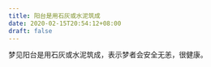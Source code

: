 ```yaml
---
title: 阳台是用石灰或水泥筑成
date: 2020-02-15T20:54:12+08:00
draft: false
---
```


梦见阳台是用石灰或水泥筑成，表示梦者会安全无恙，很健康。